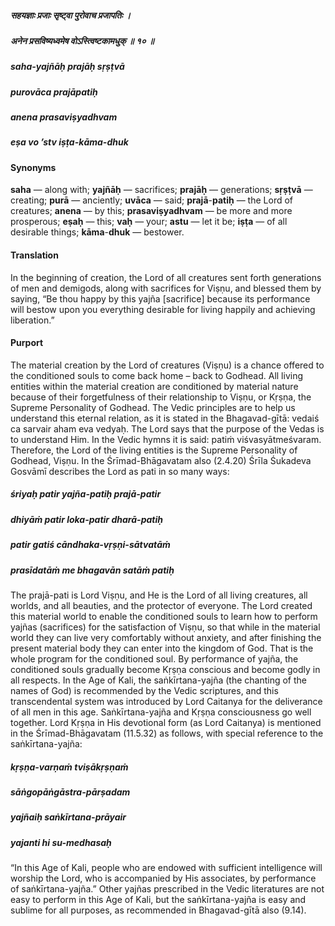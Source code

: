 ##### सहयज्ञाः प्रजाः सृष्ट्वा पुरोवाच प्रजापतिः ।
##### अनेन प्रसविष्यध्वमेष वोऽस्त्विष्टकामधुक् ॥ १० ॥

##### saha-yajñāḥ prajāḥ sṛṣṭvā
##### purovāca prajāpatiḥ
##### anena prasaviṣyadhvam
##### eṣa vo ’stv iṣṭa-kāma-dhuk

#### Synonyms

**saha** — along with; **yajñāḥ** — sacrifices; **prajāḥ** — generations; **sṛṣṭvā** — creating; **purā** — anciently; **uvāca** — said; **prajā**-**patiḥ** — the Lord of creatures; **anena** — by this; **prasaviṣyadhvam** — be more and more prosperous; **eṣaḥ** — this; **vaḥ** — your; **astu** — let it be; **iṣṭa** — of all desirable things; **kāma**-**dhuk** — bestower.

#### Translation

In the beginning of creation, the Lord of all creatures sent forth generations of men and demigods, along with sacrifices for Viṣṇu, and blessed them by saying, “Be thou happy by this yajña [sacrifice] because its performance will bestow upon you everything desirable for living happily and achieving liberation.”

#### Purport

The material creation by the Lord of creatures (Viṣṇu) is a chance offered to the conditioned souls to come back home – back to Godhead. All living entities within the material creation are conditioned by material nature because of their forgetfulness of their relationship to Viṣṇu, or Kṛṣṇa, the Supreme Personality of Godhead. The Vedic principles are to help us understand this eternal relation, as it is stated in the Bhagavad-gītā: vedaiś ca sarvair aham eva vedyaḥ. The Lord says that the purpose of the Vedas is to understand Him. In the Vedic hymns it is said: patiṁ viśvasyātmeśvaram. Therefore, the Lord of the living entities is the Supreme Personality of Godhead, Viṣṇu. In the Śrīmad-Bhāgavatam also (2.4.20) Śrīla Śukadeva Gosvāmī describes the Lord as pati in so many ways:

##### śriyaḥ patir yajña-patiḥ prajā-patir
##### dhiyāṁ patir loka-patir dharā-patiḥ
##### patir gatiś cāndhaka-vṛṣṇi-sātvatāṁ
##### prasīdatāṁ me bhagavān satāṁ patiḥ

The prajā-pati is Lord Viṣṇu, and He is the Lord of all living creatures, all worlds, and all beauties, and the protector of everyone. The Lord created this material world to enable the conditioned souls to learn how to perform yajñas (sacrifices) for the satisfaction of Viṣṇu, so that while in the material world they can live very comfortably without anxiety, and after finishing the present material body they can enter into the kingdom of God. That is the whole program for the conditioned soul. By performance of yajña, the conditioned souls gradually become Kṛṣṇa conscious and become godly in all respects. In the Age of Kali, the saṅkīrtana-yajña (the chanting of the names of God) is recommended by the Vedic scriptures, and this transcendental system was introduced by Lord Caitanya for the deliverance of all men in this age. Saṅkīrtana-yajña and Kṛṣṇa consciousness go well together. Lord Kṛṣṇa in His devotional form (as Lord Caitanya) is mentioned in the Śrīmad-Bhāgavatam (11.5.32) as follows, with special reference to the saṅkīrtana-yajña:

##### kṛṣṇa-varṇaṁ tviṣākṛṣṇaṁ
##### sāṅgopāṅgāstra-pārṣadam
##### yajñaiḥ saṅkīrtana-prāyair
##### yajanti hi su-medhasaḥ

“In this Age of Kali, people who are endowed with sufficient intelligence will worship the Lord, who is accompanied by His associates, by performance of saṅkīrtana-yajña.” Other yajñas prescribed in the Vedic literatures are not easy to perform in this Age of Kali, but the saṅkīrtana-yajña is easy and sublime for all purposes, as recommended in Bhagavad-gītā also (9.14).